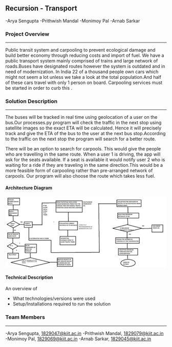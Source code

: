 ## Recursion - Transport
-Arya Sengupta
-Prithwish Mandal
-Monimoy Pal
-Arnab Sarkar

### Project Overview
----------------------------------
Public transit system and carpooling to prevent ecological damage and build better economy through reducing costs and import of fuel.
We have a public transport system mainly comprised of trains and large network of roads.Buses have designated routes however the system is outdated and in need of modernization.
In India 22 of a thousand people own cars which might not seem a lot unless we take a look at the total population.And half of these cars travel with only 1 person on board. Carpooling services must be started in order to curb this .
### Solution Description
----------------------------------
The buses will be tracked in real time using geolocation of a user on the bus.Our processes.py program will check the traffic in the next stop using satellite images so the exact ETA will be calculated. Hence it will precisely track and give the ETA of the bus to the user at the next bus stop.According to the traffic on the next stop the program will search for a better route.

There will be an option to search for carpools. 
This would give the people who are travelling in the same route. When a user 1 is driving, the app will ask for the seats available. If a seat is available it would notify user 2 who is waiting for a ride if they are traveling in the same direction.This would be a more feasible form of carpooling rather than pre-arranged network of carpools.
 Our program will also choose the route which takes less fuel.
 
#### Architecture Diagram
![Architecture](IMG-20200430-WA0000.jpg)


#### Technical Description

An overview of 
* What technologies/versions were used
* Setup/Installations required to run the solution


### Team Members
----------------------------------

-Arya Sengupta, 1829047@kiit.ac.in
-Prithwish Mandal, 1829079@kiit.ac.in
-Monimoy Pal, 1829069@kiit.ac.in
-Arnab Sarkar, 1829045@kiit.ac.in
